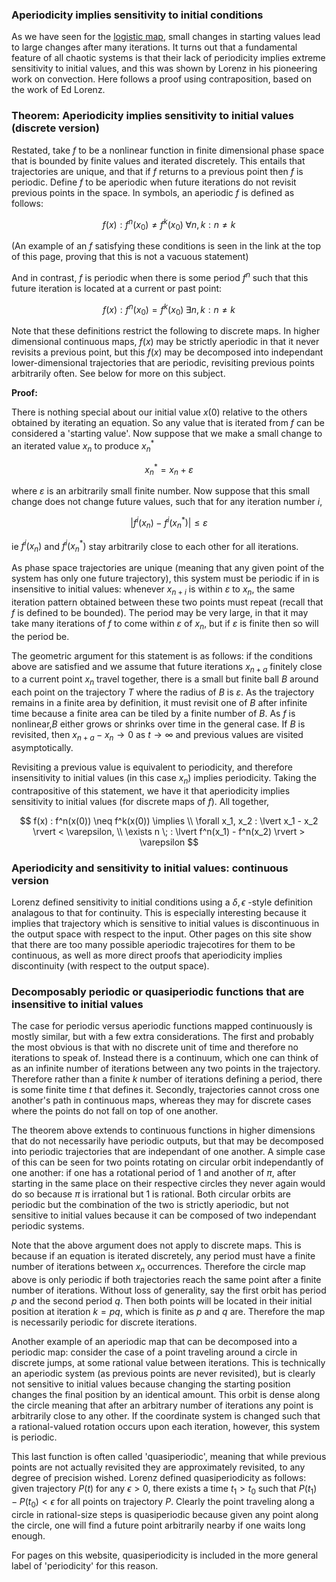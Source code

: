 ### Aperiodicity implies sensitivity to initial conditions

As we have seen for the [logistic map](https://blbadger.github.io/logistic-map.html), small changes in starting values lead to large changes after many iterations.  It turns out that a fundamental feature of all chaotic systems is that their lack of periodicity implies extreme sensitivity to initial values, and this was shown by Lorenz in his pioneering work on convection.  Here follows a proof using contraposition, based on the work of Ed Lorenz.

### Theorem: Aperiodicity implies sensitivity to initial values (discrete version)

Restated, take $f$ to be a nonlinear function in finite dimensional phase space that is bounded by finite values and iterated discretely.  This entails that trajectories are unique, and that if $f$ returns to a previous point then $f$ is periodic.  Define $f$ to be aperiodic when future iterations do not revisit previous points in the space.  In symbols, an aperiodic $f$ is defined as follows:

$$
f(x) : f^n(x_0) \neq f^k(x_0) \; \forall n, k : n \neq k
$$

(An example of an $f$ satisfying these conditions is seen in the link at the top of this page, proving that this is not a vacuous statement)

And in contrast, $f$ is periodic when there is some period $f^n$ such that this future iteration is located at a current or past point:

$$
f(x) : f^n(x_0) = f^k(x_0) \; \exists n, k: n \neq k
$$

Note that these definitions restrict the following to discrete maps.  In higher dimensional continuous maps, $f(x)$ may be strictly aperiodic in that it never revisits a previous point, but this $f(x)$ may be decomposed into independant lower-dimensional trajectories that are periodic, revisiting previous points arbitrarily often.  See below for more on this subject.

**Proof:** 

There is nothing special about our initial value $x(0)$ relative to the others obtained by iterating an equation.  So any value that is iterated from $f$ can be considered a 'starting value'.  Now suppose that we make a small change to an iterated value $x_n$ to produce $x_n^*$

$$ x_n^* =  x_n + \varepsilon  $$

where $\varepsilon$ is an arbitrarily small finite number. Now suppose that this small change does not change future values, such that for any iteration number $i$,

$$\lvert f^i(x_n) - f^i(x_n^* ) \rvert \le \varepsilon $$ 

ie $f^i(x_n)$ and $f^i(x_n^* )$ stay arbitrarily close to each other for all iterations.

As phase space trajectories are unique (meaning that any given point of the system has only one future trajectory), this system must be periodic if in is insensitive to initial values: whenever $x_{n+i}$ is within $\varepsilon$ to $x_n$, the same iteration pattern obtained between these two points must repeat (recall that $f$ is defined to be bounded). The period may be very large, in that it may take many iterations of $f$ to come within $\varepsilon$ of $x_n$, but if $\varepsilon$ is finite then so will the period be.  

The geometric argument for this statement is as follows: if the conditions above are satisfied and we assume that future iterations $x_{n+a}$ finitely close to a current point $x_n$ travel together, there is a small but finite ball $B$ around each point on the trajectory $T$ where the radius of $B$ is $\varepsilon$.  As the trajectory remains in a finite area by definition, it must revisit one of $B$ after infinite time because a finite area can be tiled by a finite number of $B$.  As $f$ is nonlinear,$B$ either grows or shrinks over time in the general case.  If $B$ is revisited, then $x_{n+a} - x_n \to 0$ as $t \to \infty$ and previous values are visited asymptotically.

Revisiting a previous value is equivalent to periodicity, and therefore insensitivity to initial values (in this case $x_n$) implies periodicity.  Taking the contrapositive of this statement, we have it that aperiodicity implies sensitivity to initial values (for discrete maps of $f$). All together, 

$$
f(x) : f^n(x(0)) \neq f^k(x(0)) \implies \\
\forall x_1, x_2 : \lvert x_1 - x_2 \rvert < \varepsilon, \\
\exists n \; : \lvert f^n(x_1) - f^n(x_2) \rvert > \varepsilon
$$

### Aperiodicity and sensitivity to initial values: continuous version

Lorenz defined sensitivity to initial conditions using a $\delta, \epsilon$ -style definition analagous to that for continuity.  This is especially interesting because it implies that trajectory which is sensitive to initial values is discontinuous in the output space with respect to the input. Other pages on this site show that there are too many possible aperiodic trajecotires for them to be continuous, as well as more direct proofs that aperiodicity implies discontinuity (with respect to the output space).  

### Decomposably periodic or quasiperiodic functions that are insensitive to initial values

The case for periodic versus aperiodic functions mapped continuously is mostly similar, but with a few extra considerations. The first and probably the most obvious is that with no discrete unit of time and therefore no iterations to speak of.  Instead there is a continuum, which one can think of as an infinite number of iterations between any two points in the trajectory.  Therefore rather than a finite $k$ number of iterations defining a period, there is some finite time $t$ that defines it.  Secondly, trajectories cannot cross one another's path in continuous maps, whereas they may for discrete cases where the points do not fall on top of one another.  

The theorem above extends to continuous functions in higher dimensions that do not necessarily have periodic outputs, but that may be decomposed into periodic trajectories that are independant of one another.  A simple case of this can be seen for two points rotating on circular orbit independantly of one another: if one has a rotational period of 1 and another of $\pi$, after starting in the same place on their respective circles they never again would do so because $\pi$ is irrational but 1 is rational.  Both circular orbits are periodic but the combination of the two is strictly aperiodic, but not sensitive to initial values because it can be composed of two independant periodic systems.

Note that the above argument does not apply to discrete maps.  This is because if an equation is iterated discretely, any period must have a finite number of iterations between $x_n$ occurrences.  Therefore the circle map above is only periodic if both trajectories reach the same point after a finite number of iterations.  Without loss of generality, say the first orbit has period $p$ and the second period $q$.  Then both points will be located in their initial position at iteration $k = pq$, which is finite as $p$ and $q$ are.  Therefore the map is necessarily periodic for discrete iterations.

Another example of an aperiodic map that can be decomposed into a periodic map: consider the case of a point traveling around a circle in discrete jumps, at some rational value between iterations.  This is technically an aperiodic system (as previous points are never revisited), but is clearly not sensitive to initial values because changing the starting position changes the final position by an identical amount.  This orbit is dense along the circle meaning that after an arbitrary number of iterations any point is arbitrarily close to any other.  If the coordinate system is changed such that a rational-valued rotation occurs upon each iteration, however, this system is periodic.  

This last function is often called 'quasiperiodic', meaning that while previous points are not actually revisited they are approximately revisited, to any degree of precision wished.  Lorenz defined quasiperiodicity as follows: given trajectory $P(t)$ for any $\epsilon > 0$, there exists a time $t_1 > t_0$ such that $P(t_1) - P(t_0) < \epsilon$ for all points on trajectory $P$. Clearly the point traveling along a circle in rational-size steps is quasiperiodic because given any point along the circle, one will find a future point arbitrarily nearby if one waits long enough.


For pages on this website, quasiperiodicity is included in the more general label of 'periodicity' for this reason.























